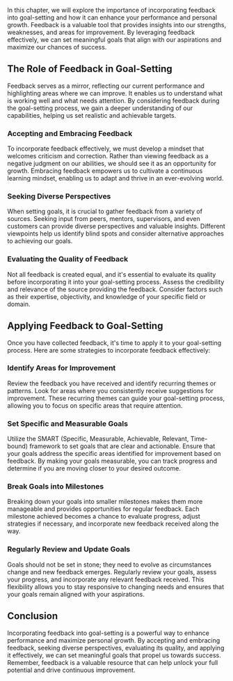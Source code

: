 
In this chapter, we will explore the importance of incorporating feedback into goal-setting and how it can enhance your performance and personal growth. Feedback is a valuable tool that provides insights into our strengths, weaknesses, and areas for improvement. By leveraging feedback effectively, we can set meaningful goals that align with our aspirations and maximize our chances of success.

The Role of Feedback in Goal-Setting
------------------------------------

Feedback serves as a mirror, reflecting our current performance and highlighting areas where we can improve. It enables us to understand what is working well and what needs attention. By considering feedback during the goal-setting process, we gain a deeper understanding of our capabilities, helping us set realistic and achievable targets.

### Accepting and Embracing Feedback

To incorporate feedback effectively, we must develop a mindset that welcomes criticism and correction. Rather than viewing feedback as a negative judgment on our abilities, we should see it as an opportunity for growth. Embracing feedback empowers us to cultivate a continuous learning mindset, enabling us to adapt and thrive in an ever-evolving world.

### Seeking Diverse Perspectives

When setting goals, it is crucial to gather feedback from a variety of sources. Seeking input from peers, mentors, supervisors, and even customers can provide diverse perspectives and valuable insights. Different viewpoints help us identify blind spots and consider alternative approaches to achieving our goals.

### Evaluating the Quality of Feedback

Not all feedback is created equal, and it's essential to evaluate its quality before incorporating it into your goal-setting process. Assess the credibility and relevance of the source providing the feedback. Consider factors such as their expertise, objectivity, and knowledge of your specific field or domain.

Applying Feedback to Goal-Setting
---------------------------------

Once you have collected feedback, it's time to apply it to your goal-setting process. Here are some strategies to incorporate feedback effectively:

### Identify Areas for Improvement

Review the feedback you have received and identify recurring themes or patterns. Look for areas where you consistently receive suggestions for improvement. These recurring themes can guide your goal-setting process, allowing you to focus on specific areas that require attention.

### Set Specific and Measurable Goals

Utilize the SMART (Specific, Measurable, Achievable, Relevant, Time-bound) framework to set goals that are clear and actionable. Ensure that your goals address the specific areas identified for improvement based on feedback. By making your goals measurable, you can track progress and determine if you are moving closer to your desired outcome.

### Break Goals into Milestones

Breaking down your goals into smaller milestones makes them more manageable and provides opportunities for regular feedback. Each milestone achieved becomes a chance to evaluate progress, adjust strategies if necessary, and incorporate new feedback received along the way.

### Regularly Review and Update Goals

Goals should not be set in stone; they need to evolve as circumstances change and new feedback emerges. Regularly review your goals, assess your progress, and incorporate any relevant feedback received. This flexibility allows you to stay responsive to changing needs and ensures that your goals remain aligned with your aspirations.

Conclusion
----------

Incorporating feedback into goal-setting is a powerful way to enhance performance and maximize personal growth. By accepting and embracing feedback, seeking diverse perspectives, evaluating its quality, and applying it effectively, we can set meaningful goals that propel us towards success. Remember, feedback is a valuable resource that can help unlock your full potential and drive continuous improvement.
